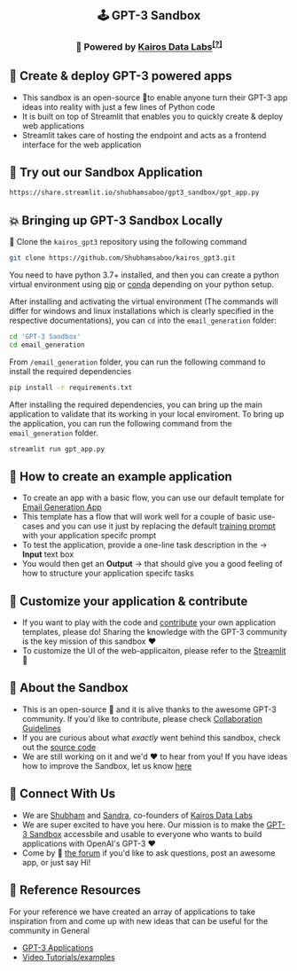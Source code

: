 <h2 align="center"> 🕹️ GPT-3 Sandbox </h2>

<h3 align="center">🧠 Powered by <ins>Kairos Data Labs</ins><sup><a  href="https://www.linkedin.com/company/kairos-data-labs">[?]</a></sup> </h3>

## 👾 Create & deploy GPT-3 powered apps
* This sandbox is an open-source 🔧to enable anyone turn their GPT-3 app ideas into reality with just a few lines of Python code
* It is built on top of Streamlit that enables you to quickly create & deploy web applications
* Streamlit takes care of hosting the endpoint and acts as a frontend interface for the web application

## 🎈 Try out our Sandbox Application
```bash
https://share.streamlit.io/shubhamsaboo/gpt3_sandbox/gpt_app.py
```

## 💥 Bringing up GPT-3 Sandbox Locally
🍴 Clone the `kairos_gpt3` repository using the following command

```bash
git clone https://github.com/Shubhamsaboo/kairos_gpt3.git
```

You need to have python 3.7+ installed, and then you can create a python virtual environment using [pip](https://packaging.python.org/guides/installing-using-pip-and-virtual-environments/) or [conda](https://conda.io/projects/conda/en/latest/user-guide/tasks/manage-environments.html#activating-an-environment) depending on your python setup. 

After installing and activating the virtual environment (The commands will differ for windows and linux installations which is clearly specified in the respective documentations), you can `cd` into the `email_generation` folder:

```bash
cd 'GPT-3 Sandbox'
cd email_generation
```

From `/email_generation` folder, you can run the following command to install the required dependencies

```bash
pip install -r requirements.txt
```

After installing the required dependencies, you can bring up the main application to validate that its working in your local enviroment. To bring up the application, you can run the following command from the `email_generation` folder.

```bash
streamlit run gpt_app.py
```


## 🎨 How to create an example application
* To create an app with a basic flow, you can use our default template for [Email Generation App](https://github.com/Shubhamsaboo/kairos_gpt3/tree/master/GPT-3%20Sandbox/email_generation)
* This template has a flow that will work well for a couple of basic use-cases and you can use it just by replacing the default [training prompt](https://github.com/Shubhamsaboo/kairos_gpt3/blob/master/GPT-3%20Sandbox/email_generation/training_data.py) with your application specifc prompt
* To test the application, provide a one-line task description in the -> **Input** text box
* You would then get an **Output** -> that should give you a good feeling of how to structure your application specifc tasks


## 🙌 Customize your application & contribute 
* If you want to play with the code and [contribute](https://github.com/Shubhamsaboo/kairos_gpt3/blob/master/CONTRIBUTE.md) your own application templates, please do! Sharing the knowledge with the GPT-3 community is the key mission of this sandbox ❤️
* To customize the UI of the web-applicaiton, please refer to the [Streamlit](https://docs.streamlit.io) 📖


##  🐾 **About the Sandbox**
* This is an open-source 🔧 and it is alive thanks to the awesome GPT-3 community. If you'd like to contribute, please check [Collaboration Guidelines](https://github.com/Shubhamsaboo/kairos_gpt3/blob/master/CONTRIBUTE.md)
* If you are curious about what _exactly_ went behind this sandbox, check out the [source code](https://github.com/Shubhamsaboo/kairos_gpt3)
* We are still working on it and we'd ❤️ to hear from you! If you have ideas how to improve the Sandbox, let us know [here](sandra@kairosdatalabs.com)


## 🔗 Connect With Us
* We are [Shubham](https://www.linkedin.com/in/shubhamsaboo/) and [Sandra](https://www.linkedin.com/in/sandrakublik/), co-founders of [Kairos Data Labs](https://www.linkedin.com/company/kairos-data-labs) 
* We are super excited to have you here. Our mission is to make the [GPT-3 Sandbox](https://github.com/Shubhamsaboo/kairos_gpt3) accessbile and usable to everyone who wants to build applications with OpenAI's GPT-3 ❤️ 
* Come by 🤗 [the forum](https://github.com/Shubhamsaboo/kairos_gpt3) if you'd like to ask questions, post an awesome app, or just say Hi!


## 📖 Reference Resources
For your reference we have created an array of applications to take inspiration from and come up with new ideas that can be useful for the community in General 

* [GPT-3 Applications](https://shubhamsaboo111.medium.com/) 
* [Video Tutorials/examples](https://www.youtube.com/channel/UCjG6QzmabZrBEeGh3vi-wDQ)
